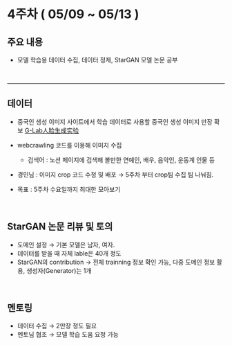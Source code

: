 # **4주차 ( 05/09 ~ 05/13 )**

## **주요 내용** 
  - 모델 학습용 데이터 수집, 데이터 정제, StarGAN 모델 논문 공부 


<br/>



----------

## **데이터**
- 중국인 생성 이미지 사이트에서 학습 데이터로 사용할 중국인 생성 이미지 만장 확보 
    [G-Lab人脸生成实验](http://www.seeprettyface.com/)
    
- webcrawling 코드를 이용해 이미지 수집
    - 검색어 : 노션 페이지에 검색해 볼만한 연예인, 배우, 음악인, 운동계 인물 등 
- 경민님 :  이미지 crop 코드 수정 및 배포 → 5주차 부터 crop팀 수집 팀 나눠짐.
- 목표 : 5주차 수요일까지 최대한 모아보기

<br/>



## **StarGAN 논문 리뷰 및 토의**
- 도메인 설정 → 기본 모델은 남자, 여자.
- 데이터를 받을 때 자체 lable은 40개 정도
- StarGAN의 contribution → 전체 trainning 정보 확인 가능, 다중 도메인 정보 활용, 생성자(Generator)는 1개

<br/>



    
## **멘토링**
- 데이터 수집 → 2만장 정도 필요
- 멘토님 협조 → 모델 학습 도움 요청 가능
    